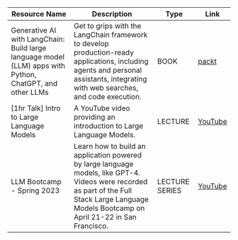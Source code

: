 | Resource Name | Description | Type | Link |
| ------------- | ----------- | ---- | ---- |
| Generative AI with LangChain: Build large language model (LLM) apps with Python, ChatGPT, and other LLMs | Get to grips with the LangChain framework to develop production-ready applications, including agents and personal assistants, integrating with web searches, and code execution. | BOOK | [packt](https://www.packtpub.com/product/generative-ai-with-langchain/9781835083468) |
| [1hr Talk] Intro to Large Language Models | A YouTube video providing an introduction to Large Language Models. | LECTURE | [YouTube](https://youtu.be/zjkBMFhNj_g) |
| LLM Bootcamp - Spring 2023 | Learn how to build an application powered by large language models, like GPT-4. Videos were recorded as part of the Full Stack Large Language Models Bootcamp on April 21-22 in San Francisco. | LECTURE SERIES | [YouTube](https://www.youtube.com/playlist?list=PL1T8fO7ArWleyIqOy37OVXsP4hFXymdOZ) |
